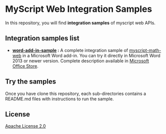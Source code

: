 # MyScript Web Integration Samples

In this repository, you will find **integration samples** of myscript web APIs.

## Integration samples list
- __[word-add-in-sample](./word-add-in-sample) :__ A complete integration sample of [myscript-math-web](https://github.com/MyScript/myscript-math-web) in a Microsoft Word add-in. You can try it directly in Microsoft Word 2013 or newer version. Complete description available in [Microsoft Office Store]().

## Try the samples
Once you have clone this repository, each sub-directories contains a README.md files with instructions to run the sample.

## License

[Apache License 2.0](http://www.apache.org/licenses/LICENSE-2.0)
